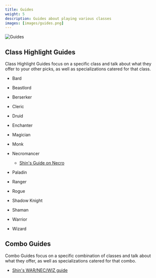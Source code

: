 ```yaml
---
title: Guides
weight: 5
description: Guides about playing various classes
images: [images/guides.png]
---
```


![Guides](/images/guides.webp)

## Class Highlight Guides

Class Highlight Guides focus on a specific class and talk about what they offer to your other picks, as well as specializations catered for that class.

- Bard

- Beastlord

- Berserker

- Cleric

- Druid

- Enchanter

- Magician

- Monk

- Necromancer
    - [Shin's Guide on Necro](shin-necro)

- Paladin

- Ranger

- Rogue

- Shadow Knight

- Shaman

- Warrior

- Wizard


## Combo Guides

Combo Guides focus on a specific combination of classes and talk about what they offer, as well as specializations catered for that combo.

- [Shin's WAR/NEC/WIZ guide](shin-war-nec-wiz)